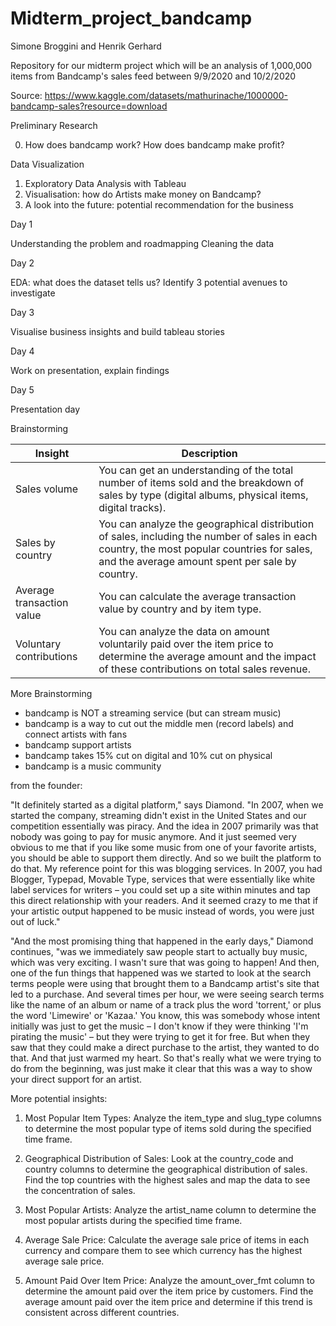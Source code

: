 # Midterm_project_bandcamp

Simone Broggini and Henrik Gerhard

Repository for our midterm project which will be an analysis of 1,000,000 items from Bandcamp's sales feed between 9/9/2020 and 10/2/2020

Source: https://www.kaggle.com/datasets/mathurinache/1000000-bandcamp-sales?resource=download

Preliminary Research

0. How does bandcamp work? How does bandcamp make profit?

Data Visualization 

1. Exploratory Data Analysis with Tableau
2. Visualisation: how do Artists make money on Bandcamp?
3. A look into the future: potential recommendation for the business

Day 1

Understanding the problem and roadmapping
Cleaning the data

Day 2

EDA: what does the dataset tells us?
Identify 3 potential avenues to investigate

Day 3

Visualise business insights and build tableau stories

Day 4

Work on presentation, explain findings

Day 5 

Presentation day

Brainstorming

| Insight | Description |
| --- | --- |
| Sales volume | You can get an understanding of the total number of items sold and the breakdown of sales by type (digital albums, physical items, digital tracks). |
| Sales by country | You can analyze the geographical distribution of sales, including the number of sales in each country, the most popular countries for sales, and the average amount spent per sale by country. |
| Average transaction value | You can calculate the average transaction value by country and by item type. |
| Voluntary contributions | You can analyze the data on amount voluntarily paid over the item price to determine the average amount and the impact of these contributions on total sales revenue. |


More Brainstorming

- bandcamp is NOT a streaming service (but can stream music)
- bandcamp is a way to cut out the middle men (record labels) and connect artists with fans
- bandcamp support artists
- bandcamp takes 15% cut on digital and 10% cut on physical
- bandcamp is a music community

from the founder:

"It definitely started as a digital platform," says Diamond. "In 2007, when we started the company, streaming didn't exist in the United States and our competition essentially was piracy. And the idea in 2007 primarily was that nobody was going to pay for music anymore. And it just seemed very obvious to me that if you like some music from one of your favorite artists, you should be able to support them directly. And so we built the platform to do that. My reference point for this was blogging services. In 2007, you had Blogger, Typepad, Movable Type, services that were essentially like white label services for writers – you could set up a site within minutes and tap this direct relationship with your readers. And it seemed crazy to me that if your artistic output happened to be music instead of words, you were just out of luck."

"And the most promising thing that happened in the early days," Diamond continues, "was we immediately saw people start to actually buy music, which was very exciting. I wasn't sure that was going to happen! And then, one of the fun things that happened was we started to look at the search terms people were using that brought them to a Bandcamp artist's site that led to a purchase. And several times per hour, we were seeing search terms like the name of an album or name of a track plus the word 'torrent,' or plus the word 'Limewire' or 'Kazaa.' You know, this was somebody whose intent initially was just to get the music – I don't know if they were thinking 'I'm pirating the music' – but they were trying to get it for free. But when they saw that they could make a direct purchase to the artist, they wanted to do that. And that just warmed my heart. So that's really what we were trying to do from the beginning, was just make it clear that this was a way to show your direct support for an artist.

More potential insights:

1. Most Popular Item Types: Analyze the item_type and slug_type columns to determine the most popular type of items sold during the specified time frame.

2. Geographical Distribution of Sales: Look at the country_code and country columns to determine the geographical distribution of sales. Find the top countries with the highest sales and map the data to see the concentration of sales.

3. Most Popular Artists: Analyze the artist_name column to determine the most popular artists during the specified time frame.

4. Average Sale Price: Calculate the average sale price of items in each currency and compare them to see which currency has the highest average sale price.

5. Amount Paid Over Item Price: Analyze the amount_over_fmt column to determine the amount paid over the item price by customers. Find the average amount paid over the item price and determine if this trend is consistent across different countries.
